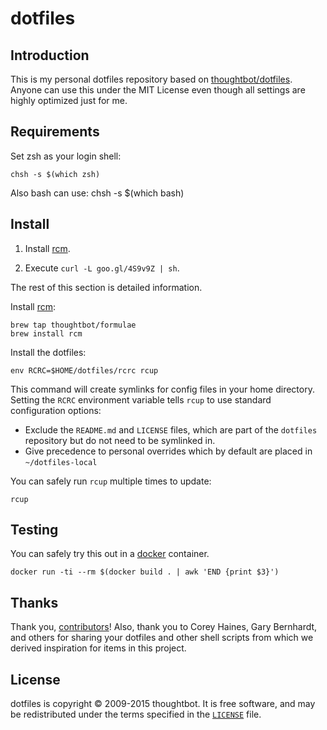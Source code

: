 dotfiles
========

Introduction
------------

This is my personal dotfiles repository based on [thoughtbot/dotfiles](https://github.com/thoughtbot/dotfiles).
Anyone can use this under the MIT License even though all settings are highly optimized just for me.

Requirements
------------

Set zsh as your login shell:

    chsh -s $(which zsh)

Also bash can use:
    chsh -s $(which bash)

Install
-------

1. Install [rcm](https://github.com/thoughtbot/rcm).

2. Execute `curl -L goo.gl/4S9v9Z | sh`.

The rest of this section is detailed information.

Install [rcm](https://github.com/thoughtbot/rcm):

    brew tap thoughtbot/formulae
    brew install rcm

Install the dotfiles:

    env RCRC=$HOME/dotfiles/rcrc rcup

This command will create symlinks for config files in your home directory.
Setting the `RCRC` environment variable tells `rcup` to use standard
configuration options:

* Exclude the `README.md` and `LICENSE` files, which are part of
  the `dotfiles` repository but do not need to be symlinked in.
* Give precedence to personal overrides which by default are placed in
  `~/dotfiles-local`

You can safely run `rcup` multiple times to update:

    rcup

Testing
-------

You can safely try this out in a [docker](https://www.docker.com/) container.

    docker run -ti --rm $(docker build . | awk 'END {print $3}')

Thanks
------

Thank you, [contributors](https://github.com/thoughtbot/dotfiles/contributors)!
Also, thank you to Corey Haines, Gary Bernhardt, and others for sharing your
dotfiles and other shell scripts from which we derived inspiration for items
in this project.

License
-------

dotfiles is copyright © 2009-2015 thoughtbot. It is free software, and may be
redistributed under the terms specified in the [`LICENSE`] file.

[`LICENSE`]: /LICENSE


